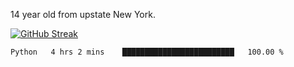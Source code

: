 14 year old from upstate New York.

[![GitHub Streak](https://github-readme-streak-stats.herokuapp.com?user=airD173&theme=onedark&hide_border=true)](https://git.io/streak-stats)

<!--START_SECTION:waka-->
```text
Python   4 hrs 2 mins    █████████████████████████   100.00 % 
```
<!--END_SECTION:waka-->
